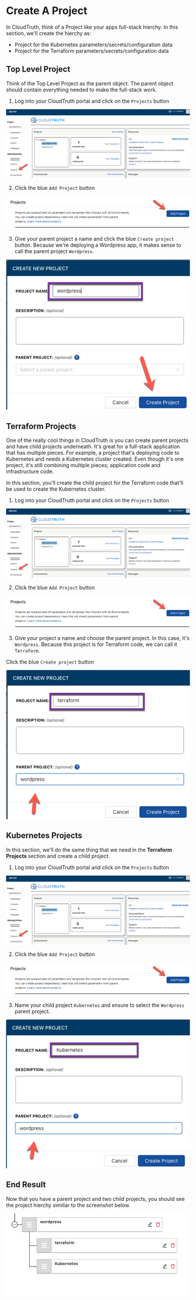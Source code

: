 # Create A Project

In CloudTruth, think of a Project like your apps full-stack hierchy. In this section, we'll create the hierchy as:

- Project for the Kubernetes parameters/secrets/configuration data
- Project for the Terraform parameters/secrets/configuration data

## Top Level Project

Think of the Top Level Project as the parent object. The parent object should contain everything needed to make the full-stack work.

1. Log into your CloudTruth portal and click on the `Projects` button

![](images/1.png)

2. Click the blue `Add Project` button

![](images/2.png)

3. Give your parent project a name and click the blue `Create project` button. Because we're deploying a Wordpress app, it makes sense to call the parent project `Wordpress`.

![](images/3.png)

## Terraform Projects

One of the really cool things in CloudTruth is you can create parent projects and have child projects underneath. It's great for a full-stack application that has multiple pieces. For example, a project that's deploying code to Kubernetes and needs a Kubernetes cluster created. Even though it's one project, it's still combining multiple pieces; application code and infrastructure code.

In this section, you'll create the child project for the Terraform code that'll be used to create the Kubernetes cluster.

1. Log into your CloudTruth portal and click on the `Projects` button

![](images/1.png)

2. Click the blue `Add Project` button

![](images/2.png)

3. Give your project a name and choose the parent project. In this case, it's `Wordpress`. Because this project is for Terraform code, we can call it `Terraform`.

Click the blue `Create project` button

![](images/4.png)

## Kubernetes Projects

In this section, we'll do the same thing that we need in the **Terraform Projects** section and create a child project.

1. Log into your CloudTruth portal and click on the `Projects` button

![](images/1.png)

2. Click the blue `Add Project` button

![](images/2.png)

3. Name your child project `Kubernetes` and ensure to select the `Wordpress` parent project.

![](images/5.png)

## End Result

Now that you have a parent project and two child projects, you should see the project hierchy similiar to the screenshot below.

![](images/6.png)